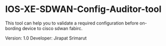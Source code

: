 # IOS-XE-SDWAN-Config-Auditor-tool
This tool can help you to validate a required configuration before on-bording device to cisco sdwan fabirc.

Version: 1.0
Developer:
Jirapat Srimarut
